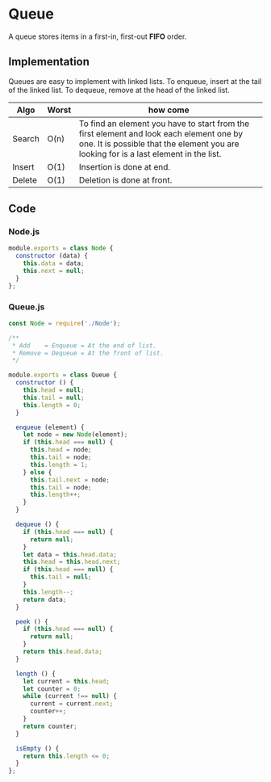 # Queue

A queue stores items in a first-in, first-out **FIFO** order.

## Implementation

Queues are easy to implement with linked lists. To enqueue, insert at the tail of the linked list. To dequeue, remove at the head of the linked list.

| Algo | Worst | how come |
|--|--|--|
| Search | O(n) | To find an element you have to start from the first element and look each element one by one. It is possible that the element you are looking for is a last element in the list.
| Insert | O(1) | Insertion is done at end. |
| Delete | O(1) | Deletion is done at front. |

## Code

### Node.js

```js
module.exports = class Node {
  constructor (data) {
    this.data = data;
    this.next = null;
  }
};
```

### Queue.js

```js
const Node = require('./Node');

/**
 * Add    = Enqueue = At the end of list.
 * Remove = Dequeue = At the front of list.
 */

module.exports = class Queue {
  constructor () {
    this.head = null;
    this.tail = null;
    this.length = 0;
  }

  enqueue (element) {
    let node = new Node(element);
    if (this.head === null) {
      this.head = node;
      this.tail = node;
      this.length = 1;
    } else {
      this.tail.next = node;
      this.tail = node;
      this.length++;
    }
  }

  dequeue () {
    if (this.head === null) {
      return null;
    }
    let data = this.head.data;
    this.head = this.head.next;
    if (this.head === null) {
      this.tail = null;
    }
    this.length--;
    return data;
  }

  peek () {
    if (this.head === null) {
      return null;
    }
    return this.head.data;
  }

  length () {
    let current = this.head;
    let counter = 0;
    while (current !== null) {
      current = current.next;
      counter++;
    }
    return counter;
  }

  isEmpty () {
    return this.length <= 0;
  }
};
```
